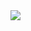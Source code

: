 <a href="https://www.telerik.com/kendo-react-ui?utm_medium=referral&utm_source=npm&utm_campaign=kendo-ui-react-trial-npm-popup&utm_content=banner" target="_blank">
<img src="https://www.telerik.com/kendo-react-ui/components/npm-banner.svg">
</a>
